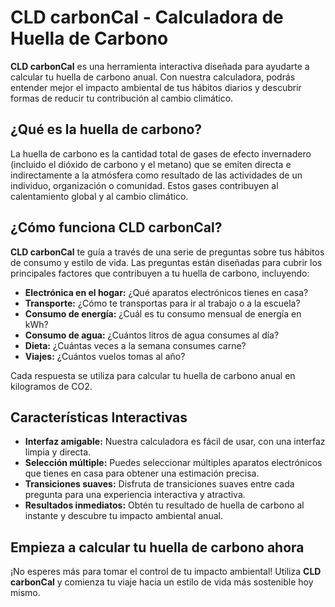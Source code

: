 # CLD carbonCal - Calculadora de Huella de Carbono

**CLD carbonCal** es una herramienta interactiva diseñada para ayudarte a calcular tu huella de carbono anual. Con nuestra calculadora, podrás entender mejor el impacto ambiental de tus hábitos diarios y descubrir formas de reducir tu contribución al cambio climático.

## ¿Qué es la huella de carbono?

La huella de carbono es la cantidad total de gases de efecto invernadero (incluido el dióxido de carbono y el metano) que se emiten directa e indirectamente a la atmósfera como resultado de las actividades de un individuo, organización o comunidad. Estos gases contribuyen al calentamiento global y al cambio climático.

## ¿Cómo funciona CLD carbonCal?

**CLD carbonCal** te guía a través de una serie de preguntas sobre tus hábitos de consumo y estilo de vida. Las preguntas están diseñadas para cubrir los principales factores que contribuyen a tu huella de carbono, incluyendo:

- **Electrónica en el hogar:** ¿Qué aparatos electrónicos tienes en casa?
- **Transporte:** ¿Cómo te transportas para ir al trabajo o a la escuela?
- **Consumo de energía:** ¿Cuál es tu consumo mensual de energía en kWh?
- **Consumo de agua:** ¿Cuántos litros de agua consumes al día?
- **Dieta:** ¿Cuántas veces a la semana consumes carne?
- **Viajes:** ¿Cuántos vuelos tomas al año?

Cada respuesta se utiliza para calcular tu huella de carbono anual en kilogramos de CO2.

## Características Interactivas

- **Interfaz amigable:** Nuestra calculadora es fácil de usar, con una interfaz limpia y directa.
- **Selección múltiple:** Puedes seleccionar múltiples aparatos electrónicos que tienes en casa para obtener una estimación precisa.
- **Transiciones suaves:** Disfruta de transiciones suaves entre cada pregunta para una experiencia interactiva y atractiva.
- **Resultados inmediatos:** Obtén tu resultado de huella de carbono al instante y descubre tu impacto ambiental anual.


## Empieza a calcular tu huella de carbono ahora

¡No esperes más para tomar el control de tu impacto ambiental! Utiliza **CLD carbonCal** y comienza tu viaje hacia un estilo de vida más sostenible hoy mismo.
